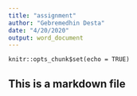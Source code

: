 ```yaml
---
title: "assignment"
author: "Gebremedhin Desta"
date: "4/20/2020"
output: word_document
---
```


```{r setup, include=FALSE}
knitr::opts_chunk$set(echo = TRUE)
```

## This is a markdown file